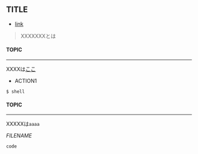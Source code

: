 ## TITLE

* [link](http://google.com/)

> XXXXXXXとは


#### TOPIC
***

XXXXは[ここ](http://xxxx.com)

- ACTION1<br>

```
$ shell
```


#### TOPIC
***

XXXXXは`aaaa`

*FILENAME*
```ruby
code
```
